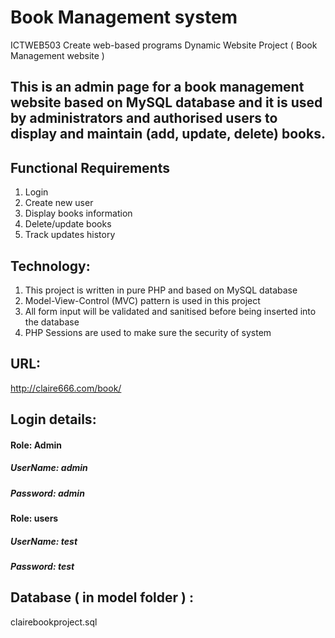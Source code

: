 ﻿# Book Management system
ICTWEB503 Create web-based programs
Dynamic Website Project ( Book Management website )

## This is an admin page for a book management website based on MySQL database and it is used by administrators and authorised users to display and maintain (add, update, delete) books. 

## Functional Requirements
1. Login
2. Create new user 
3. Display books information
4. Delete/update books
5. Track updates history

## Technology:
1. This project is written in pure PHP and based on MySQL database
2. Model-View-Control (MVC) pattern is used in this project
3. All form input will be validated and sanitised before being inserted into the database
4. PHP Sessions are used to make sure the security of system


## URL: 
http://claire666.com/book/

## Login details:

#### Role: Admin
##### UserName: admin
##### Password: admin

#### Role: users
##### UserName: test
##### Password: test

## Database ( in model folder ) :
clairebookproject.sql
